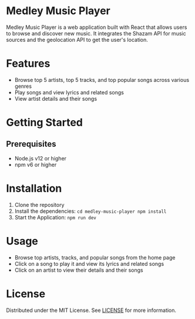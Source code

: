 # Medley Music Player
Medley Music Player is a web application built with React that allows users to browse and discover new music. It integrates the Shazam API for music sources and the geolocation API to get the user's location.

# Features
- Browse top 5 artists, top 5 tracks, and top popular songs across various genres
- Play songs and view lyrics and related songs
- View artist details and their songs

# Getting Started
## Prerequisites
- Node.js v12 or higher
- npm v6 or higher

# Installation
1. Clone the repository
2. Install the dependencies: 
`cd medley-music-player
npm install`
3. Start the Application: `npm run dev`

# Usage
- Browse top artists, tracks, and popular songs from the home page
- Click on a song to play it and view its lyrics and related songs
- Click on an artist to view their details and their songs

# License
Distributed under the MIT License. See [LICENSE](LICENSE.md) for more information.
